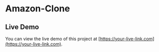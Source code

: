 # Amazon-Clone
## Live Demo

You can view the live demo of this project at [https://your-live-link.com](https://your-live-link.com).
